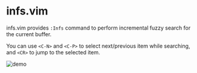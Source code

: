 # infs.vim

infs.vim provides `:Infs` command to perform incremental fuzzy search for the
current buffer.

You can use `<C-N>` and `<C-P>` to select next/previous item while searching,
and `<CR>` to jump to the selected item.

![demo](https://user-images.githubusercontent.com/4504807/227712470-9445862f-6cfd-4192-9c2b-79542927b6eb.gif)
